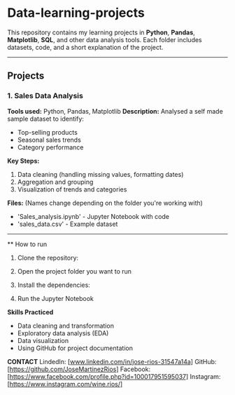 # Data-learning-projects
This repository contains my learning projects in **Python**, **Pandas**, **Matplotlib**, **SQL**, and other data analysis tools.
Each folder includes datasets, code, and a short explanation of the project.

---

## Projects

### 1. Sales Data Analysis
**Tools used:** Python, Pandas, Matplotlib
**Description:**
Analysed a self made sample dataset to identify:
- Top-selling products
- Seasonal sales trends
- Category performance

**Key Steps:**
1. Data cleaning (handling missing values, formatting dates)
2. Aggregation and grouping
3. Visualization of trends and categories

**Files:**
(Names change depending on the folder you're working with)
- 'Sales_analysis.ipynb' - Jupyter Notebook with code 
- 'sales_data.csv' - Example dataset

--- 

** How to run
1. Clone the repository:

2. Open the project folder you want to run
3. Install the dependencies:

4. Run the Jupyter Notebook

**Skills Practiced**
- Data cleaning and transformation
- Exploratory data analysis (EDA)
- Data visualization
- Using GitHub for project documentation

**CONTACT**
LindedIn: [www.linkedin.com/in/jose-rios-31547a14a]
GitHub: [https://github.com/JoseMartinezRios]
Facebook: [https://www.facebook.com/profile.php?id=100017951595037]
Instagram: [https://www.instagram.com/wine.rios/]
